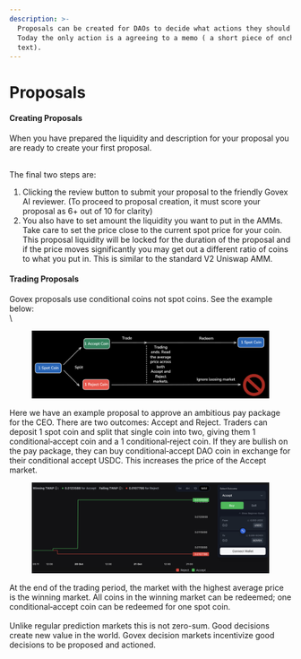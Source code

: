 ```yaml
---
description: >-
  Proposals can be created for DAOs to decide what actions they should take.
  Today the only action is a agreeing to a memo ( a short piece of onchain
  text).
---
```


# Proposals

#### Creating Proposals

When you have prepared the liquidity and description for your proposal you are ready to create your first proposal.

\
The final two steps are:

1. Clicking the review button to submit your proposal to the friendly Govex AI reviewer. (To proceed to proposal creation, it must score your proposal as 6+ out of 10 for clarity)
2. You also have to set amount the liquidity you want to put in the AMMs. Take care to set the price close to the current spot price for your coin. This proposal liquidity will be locked for the duration of the proposal and if the price moves significantly you may get out a different ratio of coins to what you put in. This is similar to the standard V2 Uniswap AMM.

#### Trading Proposals

Govex proposals use conditional coins not spot coins. See the example below:\
\


<figure><img src="../.gitbook/assets/image (2) (1).png" alt=""><figcaption></figcaption></figure>

Here we have an example proposal to approve an ambitious pay package for the CEO. There are two outcomes: Accept and Reject. Traders can deposit 1 spot coin and split that single coin into two, giving them 1 conditional‑accept coin and a 1 conditional‑reject coin. If they are bullish on the pay package, they can buy conditional‑accept DAO coin in exchange for their conditional accept USDC. This increases the price of the Accept market.

<figure><img src="../.gitbook/assets/image (1).png" alt=""><figcaption></figcaption></figure>

At the end of the trading period, the market with the highest average price is the winning market. All coins in the winning market can be redeemed; one conditional‑accept coin can be redeemed for one spot coin.\
\
Unlike regular prediction markets this is not zero-sum. Good decisions create new value in the world. Govex decision markets incentivize good decisions to be proposed and actioned.
